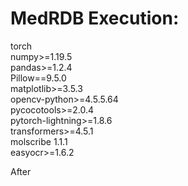 # MedRDB Execution:
torch<br>
numpy>=1.19.5<br>
pandas>=1.2.4<br>
Pillow==9.5.0<br>
matplotlib>=3.5.3<br>
opencv-python>=4.5.5.64<br>
pycocotools>=2.0.4<br>
pytorch-lightning>=1.8.6<br>
transformers>=4.5.1<br>
molscribe 1.1.1<br>
easyocr>=1.6.2 <br>

After 
